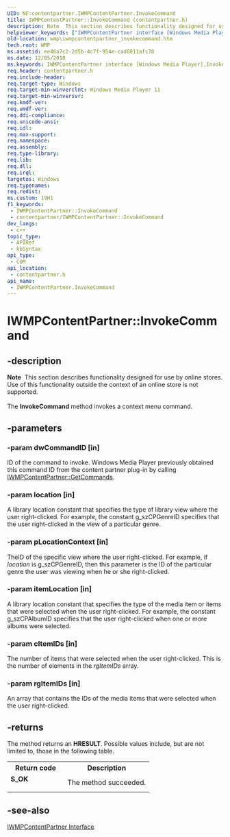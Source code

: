 ```yaml
---
UID: NF:contentpartner.IWMPContentPartner.InvokeCommand
title: IWMPContentPartner::InvokeCommand (contentpartner.h)
description: Note  This section describes functionality designed for use by online stores. Use of this functionality outside the context of an online store is not supported. The InvokeCommand method invokes a context menu command.
helpviewer_keywords: ["IWMPContentPartner interface [Windows Media Player]","InvokeCommand method","IWMPContentPartner.InvokeCommand","IWMPContentPartner::InvokeCommand","IWMPContentPartnerInvokeCommand","InvokeCommand","InvokeCommand method [Windows Media Player]","InvokeCommand method [Windows Media Player]","IWMPContentPartner interface","contentpartner/IWMPContentPartner::InvokeCommand","wmp.iwmpcontentpartner_invokecommand"]
old-location: wmp\iwmpcontentpartner_invokecommand.htm
tech.root: WMP
ms.assetid: ee46a7c2-2d5b-4c7f-954e-cad6011afc78
ms.date: 12/05/2018
ms.keywords: IWMPContentPartner interface [Windows Media Player],InvokeCommand method, IWMPContentPartner.InvokeCommand, IWMPContentPartner::InvokeCommand, IWMPContentPartnerInvokeCommand, InvokeCommand, InvokeCommand method [Windows Media Player], InvokeCommand method [Windows Media Player],IWMPContentPartner interface, contentpartner/IWMPContentPartner::InvokeCommand, wmp.iwmpcontentpartner_invokecommand
req.header: contentpartner.h
req.include-header: 
req.target-type: Windows
req.target-min-winverclnt: Windows Media Player 11
req.target-min-winversvr: 
req.kmdf-ver: 
req.umdf-ver: 
req.ddi-compliance: 
req.unicode-ansi: 
req.idl: 
req.max-support: 
req.namespace: 
req.assembly: 
req.type-library: 
req.lib: 
req.dll: 
req.irql: 
targetos: Windows
req.typenames: 
req.redist: 
ms.custom: 19H1
f1_keywords:
 - IWMPContentPartner::InvokeCommand
 - contentpartner/IWMPContentPartner::InvokeCommand
dev_langs:
 - c++
topic_type:
 - APIRef
 - kbSyntax
api_type:
 - COM
api_location:
 - contentpartner.h
api_name:
 - IWMPContentPartner.InvokeCommand
---
```


# IWMPContentPartner::InvokeCommand


## -description

<div class="alert"><b>Note</b>  This section describes functionality designed for use by online stores. Use of this functionality outside the context of an online store is not supported.</div>
<div> </div>
The <b>InvokeCommand</b> method invokes a context menu command.

## -parameters

### -param dwCommandID [in]

ID of the command to invoke. Windows Media Player previously obtained this command ID from the content partner plug-in by calling <a href="https://docs.microsoft.com/windows/desktop/api/contentpartner/nf-contentpartner-iwmpcontentpartner-getcommands">IWMPContentPartner::GetCommands</a>.

### -param location [in]

A library location constant that specifies the type of library view where the user right-clicked. For example, the constant g_szCPGenreID specifies that the user right-clicked in the view of a particular genre.

### -param pLocationContext [in]

TheID of the specific view where the user right-clicked. For example, if <i>location</i> is g_szCPGenreID, then this parameter is the ID of the particular genre the user was viewing when he or she right-clicked.

### -param itemLocation [in]

A library location constant that specifies the type of the media item or items that were selected when the user right-clicked. For example, the constant g_szCPAlbumID specifies that the user right-clicked when one or more albums were selected.

### -param cItemIDs [in]

The number of items that were selected when the user right-clicked. This is the number of elements in the <i>rgItemIDs</i> array.

### -param rgItemIDs [in]

An array that contains the IDs of the media items that were selected when the user right-clicked.

## -returns

The method returns an <b>HRESULT</b>. Possible values include, but are not limited to, those in the following table.

<table>
<tr>
<th>Return code</th>
<th>Description</th>
</tr>
<tr>
<td width="40%">
<dl>
<dt><b>S_OK</b></dt>
</dl>
</td>
<td width="60%">
The method succeeded.

</td>
</tr>
</table>

## -see-also

<a href="https://docs.microsoft.com/windows/desktop/api/contentpartner/nn-contentpartner-iwmpcontentpartner">IWMPContentPartner Interface</a>

